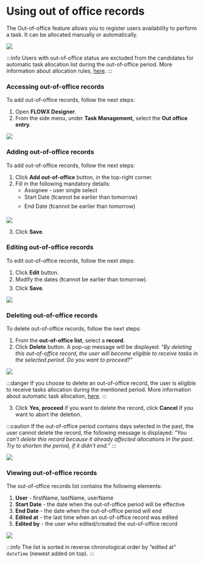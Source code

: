 # Using out of office records

The Out-of-office feature allows you to register users availability to perform a task. It can be allocated manually or automatically.

![](https://s3.eu-west-1.amazonaws.com/docx.flowx.ai/3.1/out_of_office_records.png)

:::info
Users with out-of-office status are excluded from the candidates for automatic task allocation list during the out-of-office period. More information about allocation rules, [here](using-allocation-rules.md).
:::

### Accessing out-of-office records

To add out-of-office records, follow the next steps:

1. Open **FLOWX Designer**.
2. From the side menu, under **Task Management,** select the **Out office entry**.

![](https://s3.eu-west-1.amazonaws.com/docx.flowx.ai/3.1/access_out_of_office.png)

### Adding out-of-office records

To add out-of-office records, follow the next steps:

1. Click **Add out-of-office** button, in the top-right corner.
2. Fill in the following mandatory details:
   * Assignee - user single select
   * Start Date (:exclamation:cannot be earlier than tomorrow)
   * End Date (:exclamation:cannot be earlier than tomorrow)

![](https://s3.eu-west-1.amazonaws.com/docx.flowx.ai/3.1/add_out_of_office.png)

3.  Click **Save**.

### Editing out-of-office records

To edit out-of-office records, follow the next steps:

1. Click **Edit** button.
2. Modify the dates (:exclamation:cannot be earlier than tomorrow).
3. Click **Save**.

![](https://s3.eu-west-1.amazonaws.com/docx.flowx.ai/3.1/edit_out_of_office.png)

### **Deleting out-of-office records**

To delete out-of-office records, follow the next steps:

1. From the **out-of-office list**, select a **record**.
2. Click **Delete** button. A pop-up message will be displayed: _"By deleting this out-of-office record, the user will become eligible to receive tasks in the selected period. Do you want to proceed?"_

![](https://s3.eu-west-1.amazonaws.com/docx.flowx.ai/3.1/delete_out_of_office.png)

:::danger
If you choose to delete an out-of-office record, the user is eligible to receive tasks allocation during the mentioned period. More information about automatic task allocation, [here](using-allocation-rules.md).
:::

3.  Click **Yes, proceed** if you want to delete the record, click **Cancel** if you want to abort the deletion.

:::caution
If the out-of-office period contains days selected in the past, the user cannot delete the record, the following message is displayed: _“You can’t delete this record because it already affected allocations in the past. Try to shorten the period, if it didn’t end.”_
:::

![](https://s3.eu-west-1.amazonaws.com/docx.flowx.ai/3.1/cant_delete_ooo.png)

### Viewing out-of-office records

The out-of-office records list contains the following elements:

1. **User** - firstName, lastName, userName
2. **Start Date** - the date when the out-of-office period will be effective
3. **End Date** - the date when the out-of-office period will end
4. **Edited at** - the last time when an out-of-office record was edited
5. **Edited by** - the user who edited/created the out-of-office record

![](https://s3.eu-west-1.amazonaws.com/docx.flowx.ai/3.1/view_ooo.png)

:::info
The list is sorted in reverse chronological order by “edited at” `dateTime` (newest added on top).
:::